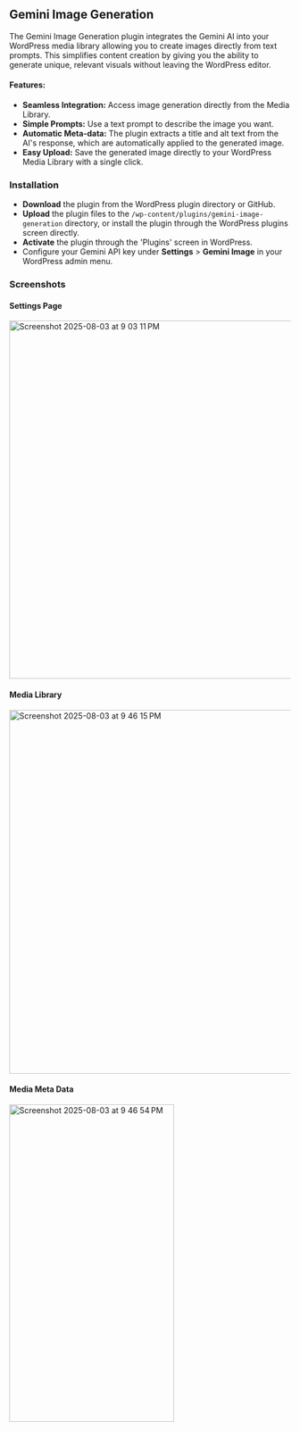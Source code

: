 ## Gemini Image Generation

The Gemini Image Generation plugin integrates the Gemini AI into your WordPress media library allowing you to create images directly from text prompts. This simplifies content creation by giving you the ability to generate unique, relevant visuals without leaving the WordPress editor.

#### Features:

-   **Seamless Integration:** Access image generation directly from the Media Library.
-   **Simple Prompts:** Use a text prompt to describe the image you want.
-   **Automatic Meta-data:** The plugin extracts a title and alt text from the AI's response, which are automatically applied to the generated image.
-   **Easy Upload:** Save the generated image directly to your WordPress Media Library with a single click.

### Installation

-   **Download** the plugin from the WordPress plugin directory or GitHub.
-   **Upload** the plugin files to the `/wp-content/plugins/gemini-image-generation` directory, or install the plugin through the WordPress plugins screen directly.
-   **Activate** the plugin through the 'Plugins' screen in WordPress.
-   Configure your Gemini API key under **Settings** > **Gemini Image** in your WordPress admin menu.

### Screenshots

#### Settings Page

<img width="933" height="642" alt="Screenshot 2025-08-03 at 9 03 11 PM" src="https://github.com/user-attachments/assets/e25755a5-d87c-44a1-892e-97784b2bae74" />

#### Media Library

<img width="1396" height="652" alt="Screenshot 2025-08-03 at 9 46 15 PM" src="https://github.com/user-attachments/assets/3b862d3b-1ecb-4277-8747-8d7c57fbdd6b" />

#### Media Meta Data

<img width="295" height="569" alt="Screenshot 2025-08-03 at 9 46 54 PM" src="https://github.com/user-attachments/assets/a41aba28-3404-40b2-a177-9b693175a922" />
